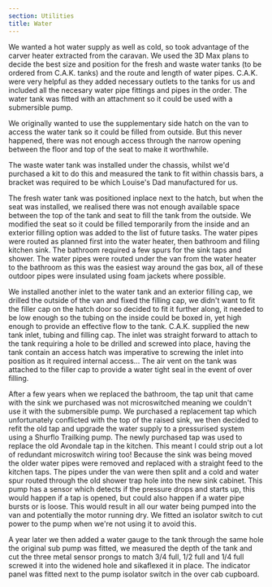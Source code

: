 ```yaml
---
section: Utilities
title: Water
---
```


We wanted a hot water supply as well as cold, so took advantage of the carver heater extracted from the caravan. We used the 3D Max plans to decide the best size and position for the fresh and waste water tanks (to be ordered from C.A.K. tanks) and the route and length of water pipes. C.A.K. were very helpful as they added necessary outlets to the tanks for us and included all the necesary water pipe fittings and pipes in the order. The water tank was fitted with an attachment so it could be used with a submersible pump. 

<div class="flickrslideshow" data-ids="[6872259095,6872258947,6872258773,6872258619]">
</div>

We originally wanted to use the supplementary side hatch on the van to access the water tank so it could be filled from outside.  But this never happened, there was not enough access through the narrow opening between the floor and top of the seat to make it worthwhile. 

<div class="flickrslideshow" data-ids="[6869287661]">
</div>

The waste water tank was installed under the chassis, whilst we'd purchased a kit to do this and measured the tank to fit within chassis bars, a bracket was required to be which Louise's Dad manufactured for us. 

<div class="flickrslideshow" data-ids="[908232043, 919256214, 918422863, 919282926]">
</div>

The fresh water tank was positioned inplace next to the hatch, but when the seat was installed, we realised there was not enough available space between the top of the tank and seat to fill the tank from the outside. We modified the seat so it could be filled temporarily from the inside and an exterior filling option was added to the list of future tasks. The water pipes were routed as planned first into the water heater, then bathroom and filing kitchen sink. The bathroom required a few spurs for the sink taps and shower. The water pipes were routed under the van from the water heater to the bathroom as this was the easiest way around the gas box, all of these outdoor pipes were insulated using foam jackets where possible. 

<div class="flickrslideshow" data-ids="[873117728,872272671,872286151,873151304,872308327,872328627,873186034,873192068,908139379,942878611]">
</div>

We installed another inlet to the water tank and an exterior filling cap, we drilled the outside of the van and fixed the filling cap, we didn't want to fit the filler cap on the hatch door so decided to fit it further along, it needed to be low enough so the tubing on the inside could be boxed in, yet high enough to provide an effective flow to the tank. C.A.K. supplied the new tank inlet, tubing and filling cap. The inlet was straight forward to attach to the tank requiring a hole to be drilled and screwed into place, having the tank contain an access hatch was imperative to screwing the inlet into position as it required internal access... The air vent on the tank was attached to the filler cap to provide a water tight seal in the event of over filling. 

<div class="flickrslideshow" data-ids="[5031451480,5030847113,5031479750]">
</div>

After a few years when we replaced the bathroom, the tap unit that came with the sink we purchased was not microswitched meaning we couldn't use it with the submersible pump. We purchased a replacement tap which unfortunately conflicted with the top of the raised sink, we then decided to refit the old tap and upgrade the water supply to a pressurised system using a Shurflo Trailking pump. The newly purchased tap was used to replace the old Avondale tap in the kitchen. This meant I could strip out a lot of redundant microswitch wiring too! Because the sink was being moved the older water pipes were removed and replaced with a straight feed to the kitchen taps. The pipes under the van were then split and a cold and water spur routed through the old shower trap hole into the new sink cabinet. This pump has a sensor which detects if the pressure drops and starts up, this would happen if a tap is opened, but could also happen if a water pipe bursts or is loose. This would result in all our water being pumped into the van and potentially the motor running dry. We fitted an isolator switch to cut power to the pump when we're not using it to avoid this. 

<div class="flickrslideshow" data-ids="[7311105220,7311106914,7311108940]">
</div>

A year later we then added a water gauge to the tank through the same hole the original sub pump was fitted, we measured the depth of the tank and cut the three metal sensor prongs to match 3/4 full, 1/2 full and 1/4 full screwed it into the widened hole and sikaflexed it in place. The indicator panel was fitted next to the pump isolator switch in the over cab cupboard. 